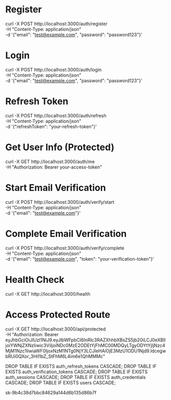 # Register
curl -X POST http://localhost:3000/auth/register \
  -H "Content-Type: application/json" \
  -d '{"email": "test@example.com", "password": "password123"}'

# Login
curl -X POST http://localhost:3000/auth/login \
  -H "Content-Type: application/json" \
  -d '{"email": "test@example.com", "password": "password123"}'

# Refresh Token
curl -X POST http://localhost:3000/auth/refresh \
  -H "Content-Type: application/json" \
  -d '{"refreshToken": "your-refresh-token"}'

# Get User Info (Protected)
curl -X GET http://localhost:3000/auth/me \
  -H "Authorization: Bearer your-access-token"

# Start Email Verification
curl -X POST http://localhost:3000/auth/verify/start \
  -H "Content-Type: application/json" \
  -d '{"email": "test@example.com"}'

# Complete Email Verification
curl -X POST http://localhost:3000/auth/verify/complete \
  -H "Content-Type: application/json" \
  -d '{"email": "test@example.com", "token": "your-verification-token"}'

# Health Check
curl -X GET http://localhost:3000/health

# Access Protected Route
curl -X GET http://localhost:3000/api/protected \
  -H "Authorization: Bearer eyJhbGciOiJIUzI1NiJ9.eyJlbWFpbCI6InRlc3RAZXhhbXBsZS5jb20iLCJ0eXBlIjoiYWNjZXNzIiwic3ViIjoiNDc0MzE2ODEtYjFhMC00MDQyLTgyODYtYjljNzc4MjM1Nzc1IiwiaWF0IjoxNzM1NTg0NjY3LCJleHAiOjE3MzU1ODU1Njd9.ldcegwbRUi0QXor_3HifIbZ_StFhM6L4im6e1QhMMMc"




DROP TABLE IF EXISTS auth_refresh_tokens CASCADE;
DROP TABLE IF EXISTS auth_verification_tokens CASCADE;
DROP TABLE IF EXISTS auth_sessions CASCADE;
DROP TABLE IF EXISTS auth_credentials CASCADE;
DROP TABLE IF EXISTS users CASCADE;

sk-9b4c38d7bbc84629a144d6b135d86b7f